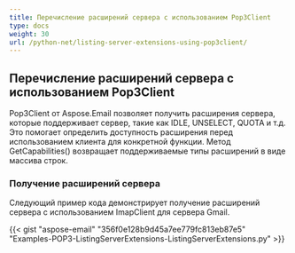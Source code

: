 ```yaml
---
title: Перечисление расширений сервера с использованием Pop3Client
type: docs
weight: 30
url: /python-net/listing-server-extensions-using-pop3client/
---
```


## **Перечисление расширений сервера с использованием Pop3Client**
Pop3Client от Aspose.Email позволяет получить расширения сервера, которые поддерживает сервер, такие как IDLE, UNSELECT, QUOTA и т.д. Это помогает определить доступность расширения перед использованием клиента для конкретной функции. Метод GetCapabilities() возвращает поддерживаемые типы расширений в виде массива строк.
### **Получение расширений сервера**
Следующий пример кода демонстрирует получение расширений сервера с использованием ImapClient для сервера Gmail.



{{< gist "aspose-email" "356f0e128b9d45a7ee779fc813eb87e5" "Examples-POP3-ListingServerExtensions-ListingServerExtensions.py" >}}